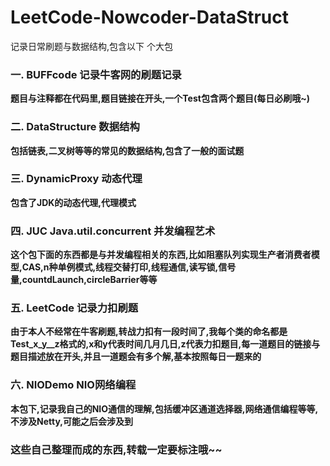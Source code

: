 # LeetCode-Nowcoder-DataStruct
记录日常刷题与数据结构,包含以下 个大包

### 一. BUFFcode 记录牛客网的刷题记录

**题目与注释都在代码里,题目链接在开头,一个Test包含两个题目(每日必刷哦~)**

### 二. DataStructure 数据结构

**包括链表,二叉树等等的常见的数据结构,包含了一般的面试题**

### 三. DynamicProxy 动态代理

**包含了JDK的动态代理,代理模式**

### 四. JUC Java.util.concurrent 并发编程艺术

**这个包下面的东西都是与并发编程相关的东西,比如阻塞队列实现生产者消费者模型,CAS,n种单例模式,线程交替打印,线程通信,读写锁,信号量,countdLaunch,circleBarrier等等**

### 五. LeetCode 记录力扣刷题

**由于本人不经常在牛客刷题,转战力扣有一段时间了,我每个类的命名都是Test_x_y__z格式的,x和y代表时间几月几日,z代表力扣题目,每一道题目的链接与题目描述放在开头,并且一道题会有多个解,基本按照每日一题来的**

### 六. NIODemo NIO网络编程

**本包下,记录我自己的NIO通信的理解,包括缓冲区通道选择器,网络通信编程等等,不涉及Netty,可能之后会涉及到**

### 这些自己整理而成的东西,转载一定要标注哦~~